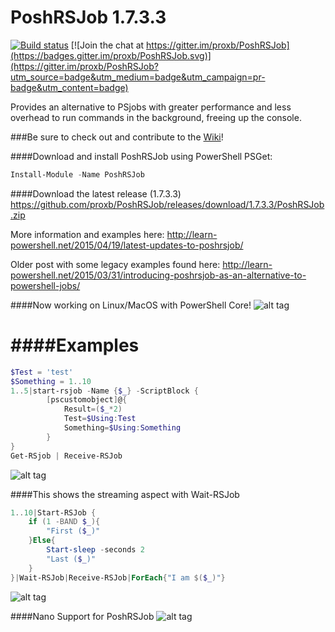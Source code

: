 PoshRSJob 1.7.3.3
===================

[![Build status](https://ci.appveyor.com/api/projects/status/svrd4ho4otugki24?svg=true)](https://ci.appveyor.com/project/proxb/poshrsjob) [![Join the chat at https://gitter.im/proxb/PoshRSJob](https://badges.gitter.im/proxb/PoshRSJob.svg)](https://gitter.im/proxb/PoshRSJob?utm_source=badge&utm_medium=badge&utm_campaign=pr-badge&utm_content=badge)

Provides an alternative to PSjobs with greater performance and less overhead to run commands in the background, freeing up the console.

###Be sure to check out and contribute to the [Wiki](https://github.com/proxb/PoshRSJob/wiki)!

####Download and install PoshRSJob using PowerShell PSGet:
```PowerShell
Install-Module -Name PoshRSJob
```

####Download the latest release (1.7.3.3)
https://github.com/proxb/PoshRSJob/releases/download/1.7.3.3/PoshRSJob.zip


More information and examples here: http://learn-powershell.net/2015/04/19/latest-updates-to-poshrsjob/

Older post with some legacy examples found here: http://learn-powershell.net/2015/03/31/introducing-poshrsjob-as-an-alternative-to-powershell-jobs/

####Now working on Linux/MacOS with PowerShell Core!
![alt tag](https://github.com/proxb/PoshRSJob/blob/master/Images/PoshRSJob.gif)

####Examples
=================
```PowerShell
$Test = 'test'
$Something = 1..10
1..5|start-rsjob -Name {$_} -ScriptBlock {
        [pscustomobject]@{
            Result=($_*2)
            Test=$Using:Test
            Something=$Using:Something
        }
}            
Get-RSjob | Receive-RSJob
```
![alt tag](https://github.com/proxb/PoshRSJob/blob/master/Images/GetRSJob-ReceiveRSJob.gif)

####This shows the streaming aspect with Wait-RSJob
```PowerShell
1..10|Start-RSJob {
    if (1 -BAND $_){
        "First ($_)"
    }Else{
        Start-sleep -seconds 2
        "Last ($_)"
    }
}|Wait-RSJob|Receive-RSJob|ForEach{"I am $($_)"}
```
![alt tag](https://github.com/proxb/PoshRSJob/blob/master/Images/RSJobStreamingExample.gif)

####Nano Support for PoshRSJob
![alt tag](https://github.com/proxb/PoshRSJob/blob/master/Images/NanoPoshRSJob.png)
